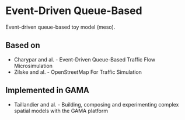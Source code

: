 # Event-Driven Queue-Based
Event-driven queue-based toy model (meso).

## Based on
 - Charypar and al. - Event-Driven Queue-Based Traffic Flow Microsimulation
 - Zilske and al. - OpenStreetMap For Traffic Simulation

## Implemented in GAMA
 - Taillandier and al. - Building, composing and experimenting complex spatial models with the GAMA platform
